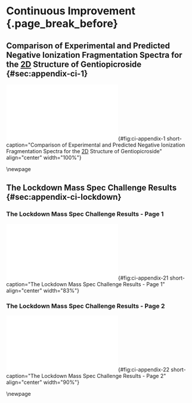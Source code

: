 # Continuous Improvement {.page_break_before}

## Comparison of Experimental and Predicted Negative Ionization Fragmentation Spectra for the [2D](#dd) Structure of Gentiopicroside {#sec:appendix-ci-1}

![**Comparison of experimental and predicted [NI](#ni) fragmentation spectra for the [2D](#dd) structure of gentiopicroside.** The blue spectrum correspond to an experimental spectrum of DUAGQYUORDTXOR (accessible with [splash10-000e-4900000000-74f4dd0a987061219645](https://mona.fiehnlab.ucdavis.edu/spectra/browse?query=splash.splash%3D%3D"splash10-000e-4900000000-74f4dd0a987061219645)), and red to the predicted spectrum of the corresponding structure.](images/ci-appendix-1.pdf "ci-appendix-1"){#fig:ci-appendix-1 short-caption="Comparison of Experimental and Predicted Negative Ionization Fragmentation Spectra for the [2D](#dd) Structure of Gentiopicroside" align="center" width="100%"}

\newpage

## The Lockdown Mass Spec Challenge Results {#sec:appendix-ci-lockdown}

### The Lockdown Mass Spec Challenge Results - Page 1

![**The Lockdown Mass Spec Challenge Results - Page 1.** Results available at <https://cenapt.pharm.uic.edu/2020/08/18/The-Lockdown-Mass-Spec-Challenge-Results/>](images/lockdown-1.pdf "ci-appendix-21"){#fig:ci-appendix-21 short-caption="The Lockdown Mass Spec Challenge Results - Page 1" align="center" width="83%"}

### The Lockdown Mass Spec Challenge Results - Page 2

![**The Lockdown Mass Spec Challenge Results - Page 2.** Results available at <https://cenapt.pharm.uic.edu/2020/08/18/The-Lockdown-Mass-Spec-Challenge-Results/>](images/lockdown-2.pdf "ci-appendix-22"){#fig:ci-appendix-22 short-caption="The Lockdown Mass Spec Challenge Results - Page 2" align="center" width="90%"}

\newpage